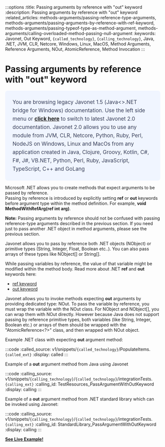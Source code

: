 :::options
:title: Passing arguments by reference with "out" keyword
:description: Passing arguments by reference with "out" keyword
:related_articles: methods-arguments/passing-reference-type-arguments, methods-arguments/passing-arguments-by-reference-with-ref-keyword, methods-arguments/passing-typeof-type-as-method-argument, methods-arguments/calling-overloaded-method-passing-null-argument
:keywords: Javonet, Out Keyword, `{called_technology}`, `{calling_technology}`, Java, .NET, JVM, CLR, Netcore, Windows, Linux, MacOS, Method Arguments, Reference Arguments, NOut, AtomicReference, Method Invocation
:::

# Passing arguments by reference with "out" keyword  
  <div style="padding: 24px; background: #F0F5FF; border-radius: 8px; flex-direction: column; justify-content: flex-start; align-items: flex-start; gap: 10px; display: flex">
  <div style="justify-content: flex-start; align-items: center; gap: 24px; display: inline-flex">
    <div style="color: #353D5A; font-size: 17px; font-weight: 400; line-height: 27px; letter-spacing: 0.03px; word-wrap: break-word">
You are browsing legacy Javonet 1.5 (Java<>.NET bridge for Windows) documentation. Use the left side menu or <a style="font-weight: bold; text-decoration: underline;" href="/guides/v2//methods-arguments/passing-arguments-by-reference-with-out-keyword">click here</a> to switch to latest Javonet 2.0 documentation. Javonet 2.0 allows you to use any module from
JVM, CLR, Netcore, Python, Ruby, Perl, NodeJS on Windows, Linux and MacOs
from any application created in Java, Clojure, Groovy, Kotlin, C#, F#, J#, VB.NET, Python, Perl, Ruby, JavaScript, TypeScript, C++ and GoLang
    </div>
  </div>
</div>
  
Microsoft .NET allows you to create methods that expect arguments to be passed by reference.  
Passing by reference is introduced by explicitly setting **ref** or **out** keywords before argument type within the method definition. For example, **void MethodWithRefArg(ref int arg)**.  
  
**Note:** Passing arguments by reference should not be confused with passing reference-type arguments described in the previous section. If you need just to pass another .NET object in method arguments, please see the previous section.  
  
Javonet allows you to pass by reference both .NET objects (NObject) or primitive types (String, Integer, Float, Boolean etc..). You can also pass arrays of these types like NObject[] or String[].  
  
While passing variables by reference, the value of that variable might be modified within the method body. Read more about .NET **ref** and **out** keywords here:  
  
- [ref keyword](http://msdn.microsoft.com/en-us/library/14akc2c7.aspx)
- [out keyword](http://msdn.microsoft.com/en-us/library/t3c3bfhx.aspx)

  
Javonet allows you to invoke methods expecting **out** arguments by providing dedicated type: NOut. To pass the variable by reference, you must wrap the variable with the NOut class. For NObject and NObject[], you can wrap them with NOut directly. However because Java does not support passing by reference primitive types, both variables (like String, Integer, Boolean etc.) or arrays of them should be wrapped with the "AtomicReference<?>" class, and then wrapped with NOut object.  

Example .NET class with expecting **out** argument method:

:::code 
:called_source: v1/snippets/`{called_technology}`/PopulateItems.`{called_ext}`
:display: called
:::

Example of a **out** argument method from Java using Javonet

:::code 
:calling_source: v1/snippets/`{calling_technology}`/`{called_technology}`/integrationTests.`{calling_ext}`
:calling_id: TestResources_PassArgumentWithOutKeyword
:display: calling
:::

  
Example of a **out** argument method from .NET standard library which can be invoked using Javonet:

:::code 
:calling_source: v1/snippets/`{calling_technology}`/`{called_technology}`/integrationTests.`{calling_ext}`
:calling_id: StandardLibrary_PassArgumentWithOutKeyword
:display: calling
:::

  
  
[**See Live Example!**](http://lab.javonet.com/e/11)